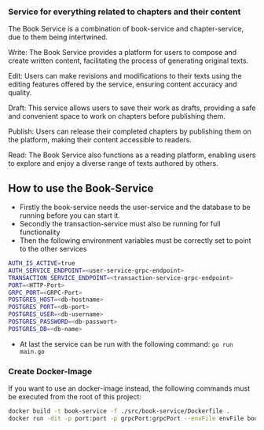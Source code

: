### Service for everything related to chapters and their content

The Book Service is a combination of book-service and chapter-service, due to them being intertwined.

Write: The Book Service provides a platform for users to compose and create written content, facilitating the process of generating original texts.

Edit: Users can make revisions and modifications to their texts using the editing features offered by the service, ensuring content accuracy and quality.

Draft: This service allows users to save their work as drafts, providing a safe and convenient space to work on chapters before publishing them.

Publish: Users can release their completed chapters by publishing them on the platform, making their content accessible to readers.

Read: The Book Service also functions as a reading platform, enabling users to explore and enjoy a diverse range of texts authored by others.

## How to use the Book-Service

- Firstly the book-service needs the user-service and the database to be running before you can start it.
- Secondly the transaction-service must also be running for full functionality
- Then the following environment variables must be correctly set to point to the other services

```bash
AUTH_IS_ACTIVE=true
AUTH_SERVICE_ENDPOINT=<user-service-grpc-endpoint>
TRANSACTION_SERVICE_ENDPOINT=<transaction-service-grpc-endpoint>
PORT=<HTTP-Port>
GRPC_PORT=<GRPC-Port>
POSTGRES_HOST=<db-hostname>
POSTGRES_PORT=<db-port>
POSTGRES_USER=<db-username>
POSTGRES_PASSWORD=<db-passwort>
POSTGRES_DB=<db-name>
```

- At last the service can be run with the following command: `go run main.go`

### Create Docker-Image

If you want to use an docker-image instead, the following commands must be executed from the root of this project:

```bash
docker build -t book-service -f ./src/book-service/Dockerfile .
docker run -dit -p port:port -p grpcPort:grpcPort --envFile envFile book-service
```
